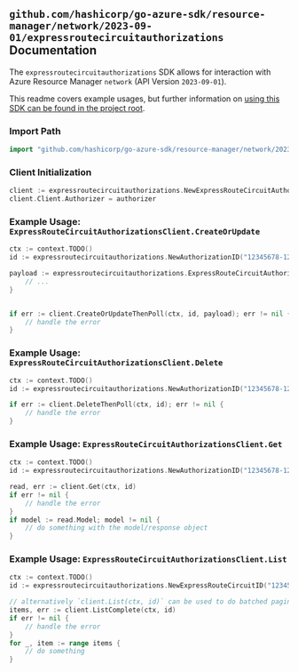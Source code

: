 
## `github.com/hashicorp/go-azure-sdk/resource-manager/network/2023-09-01/expressroutecircuitauthorizations` Documentation

The `expressroutecircuitauthorizations` SDK allows for interaction with Azure Resource Manager `network` (API Version `2023-09-01`).

This readme covers example usages, but further information on [using this SDK can be found in the project root](https://github.com/hashicorp/go-azure-sdk/tree/main/docs).

### Import Path

```go
import "github.com/hashicorp/go-azure-sdk/resource-manager/network/2023-09-01/expressroutecircuitauthorizations"
```


### Client Initialization

```go
client := expressroutecircuitauthorizations.NewExpressRouteCircuitAuthorizationsClientWithBaseURI("https://management.azure.com")
client.Client.Authorizer = authorizer
```


### Example Usage: `ExpressRouteCircuitAuthorizationsClient.CreateOrUpdate`

```go
ctx := context.TODO()
id := expressroutecircuitauthorizations.NewAuthorizationID("12345678-1234-9876-4563-123456789012", "example-resource-group", "expressRouteCircuitValue", "authorizationValue")

payload := expressroutecircuitauthorizations.ExpressRouteCircuitAuthorization{
	// ...
}


if err := client.CreateOrUpdateThenPoll(ctx, id, payload); err != nil {
	// handle the error
}
```


### Example Usage: `ExpressRouteCircuitAuthorizationsClient.Delete`

```go
ctx := context.TODO()
id := expressroutecircuitauthorizations.NewAuthorizationID("12345678-1234-9876-4563-123456789012", "example-resource-group", "expressRouteCircuitValue", "authorizationValue")

if err := client.DeleteThenPoll(ctx, id); err != nil {
	// handle the error
}
```


### Example Usage: `ExpressRouteCircuitAuthorizationsClient.Get`

```go
ctx := context.TODO()
id := expressroutecircuitauthorizations.NewAuthorizationID("12345678-1234-9876-4563-123456789012", "example-resource-group", "expressRouteCircuitValue", "authorizationValue")

read, err := client.Get(ctx, id)
if err != nil {
	// handle the error
}
if model := read.Model; model != nil {
	// do something with the model/response object
}
```


### Example Usage: `ExpressRouteCircuitAuthorizationsClient.List`

```go
ctx := context.TODO()
id := expressroutecircuitauthorizations.NewExpressRouteCircuitID("12345678-1234-9876-4563-123456789012", "example-resource-group", "expressRouteCircuitValue")

// alternatively `client.List(ctx, id)` can be used to do batched pagination
items, err := client.ListComplete(ctx, id)
if err != nil {
	// handle the error
}
for _, item := range items {
	// do something
}
```
